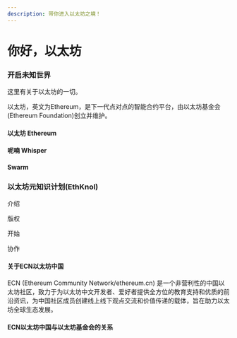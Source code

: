 ```yaml
---
description: 带你进入以太坊之境！
---
```


# 你好，以太坊

### 开启未知世界

这里有关于以太坊的一切。

以太坊，英文为Ethereum，是下一代点对点的智能合约平台，由以太坊基金会\(Ethereum Foundation\)创立并维护。

#### 以太坊 Ethereum

#### 呢喃 Whisper

#### Swarm



### 以太坊元知识计划\(EthKnol\)

介绍

版权

开始

协作



#### 关于ECN以太坊中国

ECN \(Ethereum Community Network/ethereum.cn\) 是一个非营利性的中国以太坊社区，致力于为以太坊中文开发者、爱好者提供全方位的教育支持和优质的前沿资讯，为中国社区成员创建线上线下观点交流和价值传递的载体，旨在助力以太坊全球生态发展。

#### ECN以太坊中国与以太坊基金会的关系









